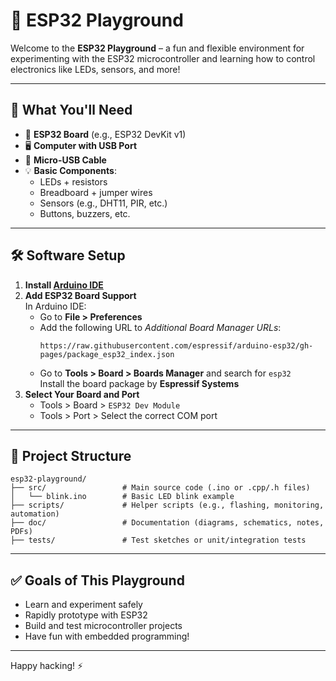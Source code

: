 # 🚀 ESP32 Playground

Welcome to the **ESP32 Playground** – a fun and flexible environment for experimenting with the ESP32 microcontroller and learning how to control electronics like LEDs, sensors, and more!

---

## 🔧 What You'll Need

- 🧠 **ESP32 Board** (e.g., ESP32 DevKit v1)
- 🖥️ **Computer with USB Port**
- 🔌 **Micro-USB Cable**
- 💡 **Basic Components**:
  - LEDs + resistors
  - Breadboard + jumper wires
  - Sensors (e.g., DHT11, PIR, etc.)
  - Buttons, buzzers, etc.

---

## 🛠️ Software Setup

1. **Install [Arduino IDE](https://www.arduino.cc/en/software)**
2. **Add ESP32 Board Support**  
   In Arduino IDE:
   - Go to **File > Preferences**
   - Add the following URL to *Additional Board Manager URLs*:
     ```
     https://raw.githubusercontent.com/espressif/arduino-esp32/gh-pages/package_esp32_index.json
     ```
   - Go to **Tools > Board > Boards Manager** and search for `esp32`  
     Install the board package by **Espressif Systems**
3. **Select Your Board and Port**
   - Tools > Board > `ESP32 Dev Module`
   - Tools > Port > Select the correct COM port

---

## 📁 Project Structure

```
esp32-playground/
├── src/                 # Main source code (.ino or .cpp/.h files)
│   └── blink.ino        # Basic LED blink example
├── scripts/             # Helper scripts (e.g., flashing, monitoring, automation)
├── doc/                 # Documentation (diagrams, schematics, notes, PDFs)
├── tests/               # Test sketches or unit/integration tests
```

---

## ✅ Goals of This Playground

- Learn and experiment safely
- Rapidly prototype with ESP32
- Build and test microcontroller projects
- Have fun with embedded programming!

---

Happy hacking! ⚡
